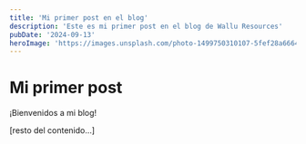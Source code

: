 ```yaml
---
title: 'Mi primer post en el blog'
description: 'Este es mi primer post en el blog de Wallu Resources'
pubDate: '2024-09-13'
heroImage: 'https://images.unsplash.com/photo-1499750310107-5fef28a66643?w=800&h=400&fit=crop'
---
```


# Mi primer post

¡Bienvenidos a mi blog!

[resto del contenido...]
